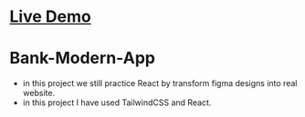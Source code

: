 # [Live Demo](https://modern-bank-roycuadra.vercel.app/)
# Bank-Modern-App


- in this project we still practice React by transform figma designs into real website.
- in this project I have used TailwindCSS and React.
